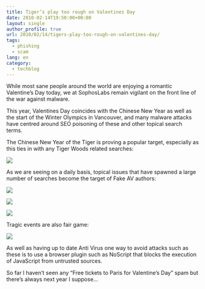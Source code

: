```yaml
---
title: Tiger’s play too rough on Valentines Day
date: 2010-02-14T19:50:00+00:00
layout: single
author_profile: true
url: 2010/02/14/tigers-play-too-rough-on-valentines-day/
tags:
  - phishing
  - scam
lang: en
category: 
  - techblog
---
```

While most sane people around the world are enjoying a romantic Valentine’s Day today, we at SophosLabs remain vigilant on the front line of the war against malware.

This year, Valentines Day coincides with the Chinese New Year as well as the start of the Winter Olympics in Vancouver, and many malware attacks have centred around SEO poisoning of these and other topical search terms.

The Chinese New Year of the Tiger is proving a popular target, especially as this ties in with any Tiger Woods related searches:

[![](http://2.bp.blogspot.com/_vaUVXcmC3OI/S3hLnny95LI/AAAAAAAAA9I/nYcqyp3shxk/s640/search1.jpg)](http://2.bp.blogspot.com/_vaUVXcmC3OI/S3hLnny95LI/AAAAAAAAA9I/nYcqyp3shxk/s1600-h/search1.jpg)

As we are seeing on a daily basis, topical issues that have spawned a large number of searches become the target of Fake AV authors:

[![](http://1.bp.blogspot.com/_vaUVXcmC3OI/S3hL2eqNuPI/AAAAAAAAA9Q/0MQeBwdyp4g/s640/search2.jpg)](http://1.bp.blogspot.com/_vaUVXcmC3OI/S3hL2eqNuPI/AAAAAAAAA9Q/0MQeBwdyp4g/s1600-h/search2.jpg)

[![](http://4.bp.blogspot.com/_vaUVXcmC3OI/S3hMFTSIuiI/AAAAAAAAA9Y/unOTyLJpd0U/s640/alert.jpg)](http://4.bp.blogspot.com/_vaUVXcmC3OI/S3hMFTSIuiI/AAAAAAAAA9Y/unOTyLJpd0U/s1600-h/alert.jpg)

[![](http://4.bp.blogspot.com/_vaUVXcmC3OI/S3hMKmJHb9I/AAAAAAAAA9g/TCGCXOZUAQE/s640/scan.jpg)](http://4.bp.blogspot.com/_vaUVXcmC3OI/S3hMKmJHb9I/AAAAAAAAA9g/TCGCXOZUAQE/s1600-h/scan.jpg)

Tragic events are also fair game:

[![](http://1.bp.blogspot.com/_vaUVXcmC3OI/S3hMRN-SfdI/AAAAAAAAA9o/61uIp66qHto/s640/search3.jpg)](http://1.bp.blogspot.com/_vaUVXcmC3OI/S3hMRN-SfdI/AAAAAAAAA9o/61uIp66qHto/s1600-h/search3.jpg)

As well as having up to date Anti Virus one way to avoid attacks such as these is to use a browser plugin such as NoScript that blocks the execution of JavaScript from untrusted sources.

So far I haven’t seen any “Free tickets to Paris for Valentine’s Day” spam but there’s always next year I suppose…
